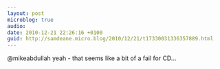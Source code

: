 ```yaml
---
layout: post
microblog: true
audio: 
date: 2010-12-21 22:26:16 +0100
guid: http://samdeane.micro.blog/2010/12/21/t17330031336357889.html
---
```

@mikeabdullah yeah - that seems like a bit of a fail for CD...
